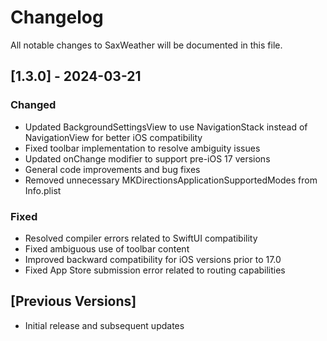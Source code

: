 # Changelog

All notable changes to SaxWeather will be documented in this file.

## [1.3.0] - 2024-03-21

### Changed
- Updated BackgroundSettingsView to use NavigationStack instead of NavigationView for better iOS compatibility
- Fixed toolbar implementation to resolve ambiguity issues
- Updated onChange modifier to support pre-iOS 17 versions
- General code improvements and bug fixes
- Removed unnecessary MKDirectionsApplicationSupportedModes from Info.plist

### Fixed
- Resolved compiler errors related to SwiftUI compatibility
- Fixed ambiguous use of toolbar content
- Improved backward compatibility for iOS versions prior to 17.0
- Fixed App Store submission error related to routing capabilities

## [Previous Versions]
- Initial release and subsequent updates 